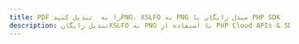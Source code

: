 ---title: PDF را به  تبدیل کنیدPNG، XSLFO به PNG مبدل رایگان یا PHP SDKdescription: تبدیل رایگانXSLFO به PNG با استفاده از PHP Cloud APIs & SDK همچنین اسناد PDF را در Cloud ایجاد، ویرایش و رندر کنید.---